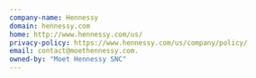 ```yaml
---
company-name: Hennessy
domain: hennessy.com
home: http://www.hennessy.com/us/
privacy-policy: https://www.hennessy.com/us/company/policy/
email: contact@moethennessy.com.
owned-by: "Moet Hennessy SNC"
---
```




